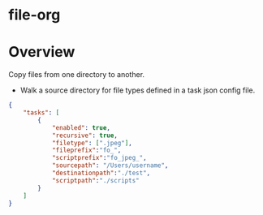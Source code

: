 # file-org

# Overview

Copy files from one directory to another. 

- Walk a source directory for file types defined in a task json config file.


```json
{
    "tasks": [
        {
            "enabled": true,
            "recursive": true,
            "filetype": [".jpeg"],
            "fileprefix":"fo_",
            "scriptprefix":"fo_jpeg_",
            "sourcepath": "/Users/username",
            "destinationpath":"./test",
            "scriptpath":"./scripts"
        }
    ]
}
```